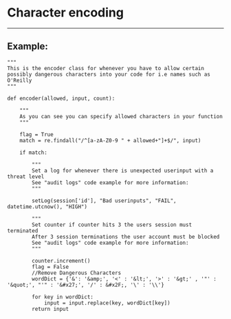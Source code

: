 # Character encoding
-------

## Example:


    """
    This is the encoder class for whenever you have to allow certain
    possibly dangerous characters into your code for i.e names such as O'Reilly
	"""

	def encoder(allowed, input, count):
	    
	    """
	    As you can see you can specify allowed characters in your function
	    """
	    
	    flag = True
	    match = re.findall("/^[a-zA-Z0-9 " + allowed+"]+$/", input)

	    if match:

	        """
	        Set a log for whenever there is unexpected userinput with a threat level
	        See "audit logs" code example for more information:
	        """

	        setLog(session['id'], "Bad userinputs", "FAIL", datetime.utcnow(), "HIGH")
	        
	        """
	        Set counter if counter hits 3 the users session must terminated
	        After 3 session terminations the user account must be blocked
	        See "audit logs" code example for more information:
	        """
	        
	        counter.increment()
	        flag = False
	        //Remove Dangerous Characters
	        wordDict = {'&': '&amp;', '<' : '&lt;', '>' : '&gt;' , '"' : '&quot;', "'" : '&#x27;', '/' : &#x2F;, '\' : '\\'}

	        for key in wordDict:
	        	input = input.replace(key, wordDict[key])
	        return input
